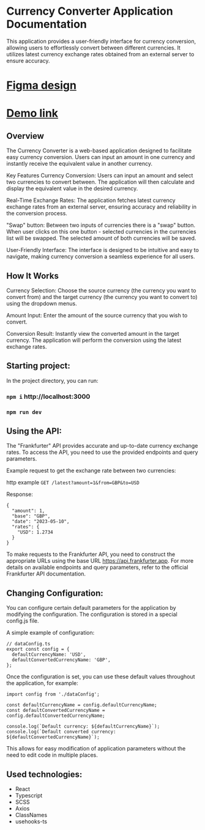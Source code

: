 # Currency Converter Application Documentation

This application provides a user-friendly interface for currency conversion, allowing users to effortlessly convert between different currencies. It utilizes latest currency exchange rates obtained from an external server to ensure accuracy.

# [Figma design](https://www.figma.com/file/JgKwIGUvHhRPMECqXgLtMt/Currency-Converter?node-id=4%3A60&mode=dev)

# [Demo link](https://andrii-kuzmenko.github.io/currency_converter/)

## Overview
The Currency Converter is a web-based application designed to facilitate easy currency conversion. Users can input an amount in one currency and instantly receive the equivalent value in another currency. 

Key Features
Currency Conversion: Users can input an amount and select two currencies to convert between. The application will then calculate and display the equivalent value in the desired currency.

Real-Time Exchange Rates: The application fetches latest currency exchange rates from an external server, ensuring accuracy and reliability in the conversion process.

"Swap" button: Between two inputs of currencies there is a "swap" button. When user clicks on this one button - selected currencies in the currencies list will be swapped. The selected amount of both currencies will be saved.

User-Friendly Interface: The interface is designed to be intuitive and easy to navigate, making currency conversion a seamless experience for all users.

## How It Works
Currency Selection: Choose the source currency (the currency you want to convert from) and the target currency (the currency you want to convert to) using the dropdown menus.

Amount Input: Enter the amount of the source currency that you wish to convert.

Conversion Result: Instantly view the converted amount in the target currency. The application will perform the conversion using the latest exchange rates.

## Starting project:

In the project directory, you can run:

### `npm i`   http://localhost:3000
### `npm run dev`

## Using the API:

The "Frankfurter" API provides accurate and up-to-date currency exchange rates. To access the API, you need to use the provided endpoints and query parameters.

Example request to get the exchange rate between two currencies:

http example
```GET /latest?amount=1&from=GBP&to=USD```

Response:
```
{
  "amount": 1,
  "base": "GBP",
  "date": "2023-05-10",
  "rates": {
    "USD": 1.2734
  }
}
```

To make requests to the Frankfurter API, you need to construct the appropriate URLs using the base URL https://api.frankfurter.app. For more details on available endpoints and query parameters, refer to the official Frankfurter API documentation.

## Changing Configuration:

You can configure certain default parameters for the application by modifying the configuration. The configuration is stored in a special config.js file.

A simple example of configuration:

```
// dataConfig.ts
export const config = {
  defaultCurrencyName: 'USD',
  defaultConvertedCurrencyName: 'GBP',
};
```

Once the configuration is set, you can use these default values throughout the application, for example:

```
import config from './dataConfig';

const defaultCurrencyName = config.defaultCurrencyName;
const defaultConvertedCurrencyName = config.defaultConvertedCurrencyName;

console.log(`Default currency: ${defaultCurrencyName}`);
console.log(`Default converted currency: ${defaultConvertedCurrencyName}`);
```

This allows for easy modification of application parameters without the need to edit code in multiple places.

## Used technologies:

 - React
 - Typescript
 - SCSS
 - Axios
 - ClassNames
 - usehooks-ts

